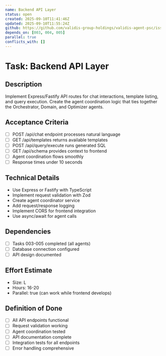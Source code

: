 ```yaml
---
name: Backend API Layer
status: open
created: 2025-09-10T11:41:46Z
updated: 2025-09-10T11:55:24Z
github: https://github.com/validis-group-holdings/validis-agent-psc/issues/25
depends_on: [003, 004, 005]
parallel: true
conflicts_with: []
---
```


# Task: Backend API Layer

## Description
Implement Express/Fastify API routes for chat interactions, template listing, and query execution. Create the agent coordination logic that ties together the Orchestrator, Domain, and Optimizer agents.

## Acceptance Criteria
- [ ] POST /api/chat endpoint processes natural language
- [ ] GET /api/templates returns available templates
- [ ] POST /api/query/execute runs generated SQL
- [ ] GET /api/schema provides context to frontend
- [ ] Agent coordination flows smoothly
- [ ] Response times under 10 seconds

## Technical Details
- Use Express or Fastify with TypeScript
- Implement request validation with Zod
- Create agent coordinator service
- Add request/response logging
- Implement CORS for frontend integration
- Use async/await for agent calls

## Dependencies
- [ ] Tasks 003-005 completed (all agents)
- [ ] Database connection configured
- [ ] API design documented

## Effort Estimate
- Size: L
- Hours: 16-20
- Parallel: true (can work while frontend develops)

## Definition of Done
- [ ] All API endpoints functional
- [ ] Request validation working
- [ ] Agent coordination tested
- [ ] API documentation complete
- [ ] Integration tests for all endpoints
- [ ] Error handling comprehensive
